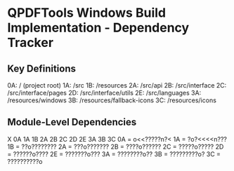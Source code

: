 # QPDFTools Windows Build Implementation - Dependency Tracker

## Key Definitions
0A: / (project root)
1A: /src
1B: /resources
2A: /src/api
2B: /src/interface
2C: /src/interface/pages
2D: /src/interface/utils
2E: /src/languages
3A: /resources/windows
3B: /resources/fallback-icons
3C: /resources/icons

## Module-Level Dependencies
X 0A 1A 1B 2A 2B 2C 2D 2E 3A 3B 3C
0A = o<<?????n?<
1A = ?o?<<<<n???
1B = ??o????????
2A = ???o???????
2B = ????o??????
2C = ?????o?????
2D = ??????o????
2E = ???????o???
3A = ????????o??
3B = ?????????o?
3C = ??????????o